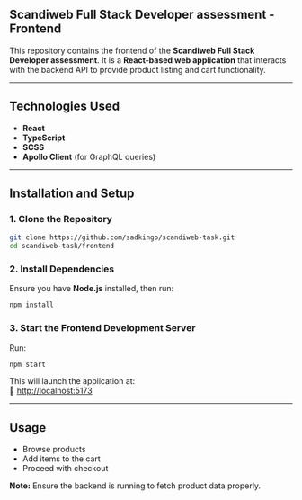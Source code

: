 ## **Scandiweb Full Stack Developer assessment - Frontend**  

This repository contains the frontend of the **Scandiweb Full Stack Developer assessment**. It is a **React-based web application** that interacts with the backend API to provide product listing and cart functionality.  

---

## **Technologies Used**  

- **React**  
- **TypeScript**  
- **SCSS**  
- **Apollo Client** (for GraphQL queries)  

---

## **Installation and Setup**  

### **1. Clone the Repository**  
```sh
git clone https://github.com/sadkingo/scandiweb-task.git
cd scandiweb-task/frontend
```

### **2. Install Dependencies**  
Ensure you have **Node.js** installed, then run:  
```sh
npm install
```

### **3. Start the Frontend Development Server**  
Run:  
```sh
npm start
```
This will launch the application at:  
🔗 [http://localhost:5173](http://localhost:5173)  

---

## **Usage**  
- Browse products  
- Add items to the cart  
- Proceed with checkout  

**Note:** Ensure the backend is running to fetch product data properly.
